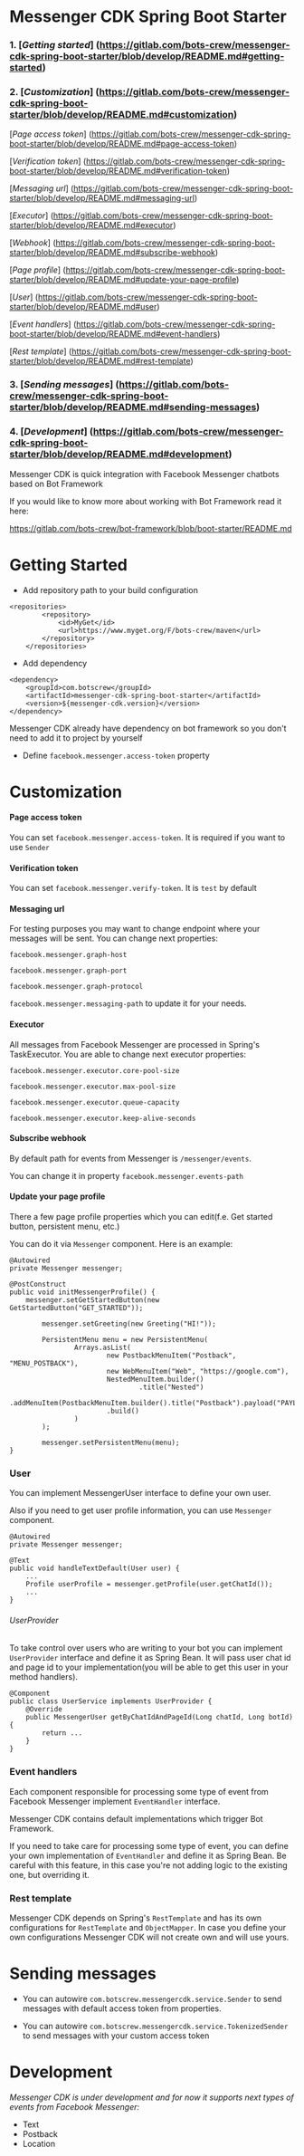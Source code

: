 # Messenger CDK Spring Boot Starter


### 1. [*Getting started*] (https://gitlab.com/bots-crew/messenger-cdk-spring-boot-starter/blob/develop/README.md#getting-started)
### 2. [*Customization*] (https://gitlab.com/bots-crew/messenger-cdk-spring-boot-starter/blob/develop/README.md#customization)
[*Page access token*] (https://gitlab.com/bots-crew/messenger-cdk-spring-boot-starter/blob/develop/README.md#page-access-token)

[*Verification token*] (https://gitlab.com/bots-crew/messenger-cdk-spring-boot-starter/blob/develop/README.md#verification-token)

[*Messaging url*] (https://gitlab.com/bots-crew/messenger-cdk-spring-boot-starter/blob/develop/README.md#messaging-url)

[*Executor*] (https://gitlab.com/bots-crew/messenger-cdk-spring-boot-starter/blob/develop/README.md#executor)

[*Webhook*] (https://gitlab.com/bots-crew/messenger-cdk-spring-boot-starter/blob/develop/README.md#subscribe-webhook)

[*Page profile*] (https://gitlab.com/bots-crew/messenger-cdk-spring-boot-starter/blob/develop/README.md#update-your-page-profile)

[*User*] (https://gitlab.com/bots-crew/messenger-cdk-spring-boot-starter/blob/develop/README.md#user)

[*Event handlers*] (https://gitlab.com/bots-crew/messenger-cdk-spring-boot-starter/blob/develop/README.md#event-handlers)

[*Rest template*] (https://gitlab.com/bots-crew/messenger-cdk-spring-boot-starter/blob/develop/README.md#rest-template)
### 3. [*Sending messages*] (https://gitlab.com/bots-crew/messenger-cdk-spring-boot-starter/blob/develop/README.md#sending-messages)
### 4. [*Development*] (https://gitlab.com/bots-crew/messenger-cdk-spring-boot-starter/blob/develop/README.md#development)



Messenger CDK is quick integration with Facebook Messenger chatbots based on Bot Framework

If you would like to know more about working with Bot Framework read it here:

https://gitlab.com/bots-crew/bot-framework/blob/boot-starter/README.md

# Getting Started

* Add repository path to your build configuration

```
<repositories>
		<repository>
			<id>MyGet</id>
			<url>https://www.myget.org/F/bots-crew/maven</url>
		</repository>
	</repositories>
```
* Add dependency

```
<dependency>
    <groupId>com.botscrew</groupId>
    <artifactId>messenger-cdk-spring-boot-starter</artifactId>
    <version>${messenger-cdk.version}</version>
</dependency>
```

Messenger CDK already have dependency on bot framework so you don't need to add
it to project by yourself

* Define `facebook.messenger.access-token` property

# Customization

#### Page access token

You can set `facebook.messenger.access-token`. It is required if you want to use `Sender` 
#### Verification token

You can set `facebook.messenger.verify-token`. It is `test` by default
#### Messaging  url

For testing purposes you may want to change endpoint where your messages will be sent.
You can change next properties: 

`facebook.messenger.graph-host`

`facebook.messenger.graph-port`

`facebook.messenger.graph-protocol`

`facebook.messenger.messaging-path` to update it for your needs.
#### Executor

All messages from Facebook Messenger are processed in Spring's TaskExecutor.
You are able to change next executor properties:

`facebook.messenger.executor.core-pool-size`

`facebook.messenger.executor.max-pool-size`

`facebook.messenger.executor.queue-capacity`

`facebook.messenger.executor.keep-alive-seconds`

#### Subscribe webhook

By default path for events from Messenger is `/messenger/events`.

You can change it in property `facebook.messenger.events-path`

#### Update your page profile
There a few page profile properties which you can edit(f.e. Get started button, persistent menu, etc.)

You can do it via `Messenger` component. Here is an example:
```
@Autowired
private Messenger messenger;

@PostConstruct
public void initMessengerProfile() {
    messenger.setGetStartedButton(new GetStartedButton("GET_STARTED"));

        messenger.setGreeting(new Greeting("HI!"));

        PersistentMenu menu = new PersistentMenu(
                Arrays.asList(
                        new PostbackMenuItem("Postback", "MENU_POSTBACK"),
                        new WebMenuItem("Web", "https://google.com"),
                        NestedMenuItem.builder()
                                .title("Nested")
                        .addMenuItem(PostbackMenuItem.builder().title("Postback").payload("PAYLOAD").build())
                        .build()
                )
        );

        messenger.setPersistentMenu(menu);
}
```

### User

You can implement MessengerUser interface to define your own user.

Also if you need to get user profile information, you can use `Messenger` component.

```
@Autowired 
private Messenger messenger;

@Text
public void handleTextDefault(User user) {
    ...
    Profile userProfile = messenger.getProfile(user.getChatId());
    ...
}
```

###### UserProvider

To take control over users who are writing to your bot you can implement
`UserProvider` interface and define it as Spring Bean. It will pass user chat id
and page id to your implementation(you will be able to get this user in your 
method handlers).

```
@Component
public class UserService implements UserProvider {
    @Override
    public MessengerUser getByChatIdAndPageId(Long chatId, Long botId) {
        return ...
    }
}
```

### Event handlers

Each component responsible for processing some type of event from Facebook Messenger implement `EventHandler` interface.

Messenger CDK contains default implementations which trigger Bot Framework.

If you need to take care for processing some type of event, you can define your own implementation of `EventHandler` and define it as Spring Bean.
Be careful with this feature, in this case you're not adding logic to the existing one, but overriding it.

### Rest template
Messenger CDK depends on Spring's `RestTemplate` and has its own configurations for `RestTemplate` and `ObjectMapper`. 
In case you define your own configurations Messenger CDK will not create own and will use yours.


# Sending messages 
* You can autowire `com.botscrew.messengercdk.service.Sender` 
    to send messages with default access token from properties.

* You can autowire `com.botscrew.messengercdk.service.TokenizedSender`
    to send messages with your custom access token

# Development
*Messenger CDK is under development and for now it supports next types of events from Facebook Messenger:*
* Text
* Postback
* Location

